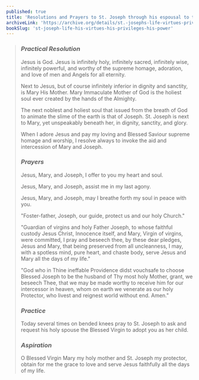 ```yaml
---
published: true
title: 'Resolutions and Prayers to St. Joseph through his espousal to the Blessed Virgin Mary'
archiveLink: 'https://archive.org/details/st.-josephs-life-virtues-privileges-power/page/312?view=theater'
bookSlug: 'st-joseph-life-his-virtues-his-privileges-his-power'
---
```


> ### *Practical Resolution*
>
> Jesus is God. Jesus is infinitely holy, infinitely sacred, infinitely wise, infinitely powerful, and worthy of the supreme homage, adoration, and love of men and Angels for all eternity.
>
> Next to Jesus, but of course infinitely inferior in dignity and sanctity, is Mary His Mother. Mary Immaculate Mother of God is the holiest soul ever created by the hands of the Almighty.
>
> The next noblest and holiest soul that issued from the breath of God to animate the slime of the earth is that of Joseph. St. Joseph is next to Mary, yet unspeakably beneath her, in dignity, sanctity, and glory.
>
> When I adore Jesus and pay my loving and Blessed Saviour supreme homage and worship, I resolve always to invoke the aid and intercession of Mary and Joseph.
>
> ### *Prayers*
>
> Jesus, Mary, and Joseph, I offer to you my heart and soul.
>
> Jesus, Mary, and Joseph, assist me in my last agony.
>
> Jesus, Mary, and Joseph, may I breathe forth my soul in peace with you.
>
> "Foster-father, Joseph, our guide, protect us and our holy Church."
>
> "Guardian of virgins and holy Father Joseph, to whose faithful custody Jesus Christ, Innocence itself, and Mary, Virgin of virgins, were committed, I pray and beseech thee, by these dear pledges, Jesus and Mary, that being preserved from all uncleanness, I may, with a spotless mind, pure heart, and chaste body, serve Jesus and Mary all the days of my life."
>
> "God who in Thine ineffable Providence didst vouchsafe to choose Blessed Joseph to be the husband of Thy most holy Mother, grant, we beseech Thee, that we may be made worthy to receive him for our intercessor in heaven, whom on earth we venerate as our holy Protector, who livest and reignest world without end. Amen."
>
> ### *Practice*
>
> Today several times on bended knees pray to St. Joseph to ask and request his holy spouse the Blessed Virgin to adopt you as her child.
>
> ### *Aspiration*
>
> O Blessed Virgin Mary my holy mother and St. Joseph my protector, obtain for me the grace to love and serve Jesus faithfully all the days of my life.